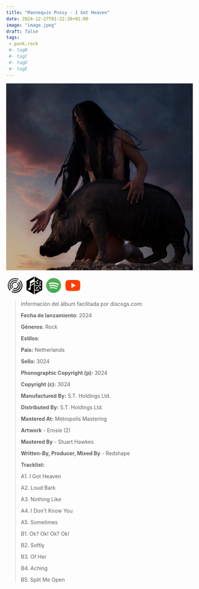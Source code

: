 ```yaml
---
title: "Mannequin Pussy - I Got Heaven"
date: 2024-12-27T01:22:26+01:00
image: "image.jpeg"
draft: false
tags:
 - punk,rock
 #- tagB
 #- tagC
 #- tagD
 #- tagE
---
```

![cover](image.jpeg (Mannequin-Pussy - I-Got-Heaven))
 
[![discogs](../links/svg/discogs.png (discogs))](https://www.discogs.com/master/3412591)
[![musicbrainz](../links/svg/musicbrainz.png (musicbrainz))](https://musicbrainz.org/release/73f7281e-6cbd-4af4-8be8-a52218d21ecf)
[![spotify](../links/svg/spotify.png (putify))](https://open.spotify.com/album/5ROzqM7rbMYoKbQIw4i7fp)
[![youtube](../links/svg/youtube.png (youtube))](https://www.youtube.com/playlist?list=PLcZMZxR9uxC85vc1VbfYNjfZhVZdn_E4Q)
 
<!-- [![bandcamp](../links/svg/bandcamp.png (bandcamp))](error) error busqueda -->
<!-- [![lastfm](../links/svg/lastfm.png (lastfm))]() -->
<!-- [![wikipedia](../links/svg/wikipedia.png (wikipedia))](error) -->
 
> Información del álbum facilitada por discogs.com:
> 
> **Fecha de lanzamiento**: 2024
> 
> **Géneros**: Rock
> 
> **Estilos**: 
> 
> **Pais:** Netherlands
> 
> **Sello:** 3024
> 
> **Phonographic Copyright (p):** 3024
> 
> **Copyright (c):** 3024
> 
> **Manufactured By:** S.T. Holdings Ltd.
> 
> **Distributed By:** S.T. Holdings Ltd.
> 
> **Mastered At:** Metropolis Mastering
> 
> **Artwork** - Erosie (2)
> 
> **Mastered By** - Stuart Hawkes
> 
> **Written-By, Producer, Mixed By** - Redshape
> 
> 
> 
> **Tracklist:**
> 
>   A1. I Got Heaven    
> 
>   A2. Loud Bark    
> 
>   A3. Nothing Like    
> 
>   A4. I Don't Know You    
> 
>   A5. Sometimes    
> 
>   B1. Ok? Ok! Ok? Ok!    
> 
>   B2. Softly    
> 
>   B3. Of Her    
> 
>   B4. Aching    
> 
>   B5. Split Me Open    
> 
